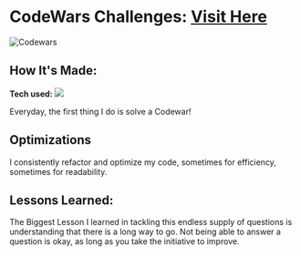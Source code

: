 # CodeWars Challenges: <a target="_blank" href="https://www.codewars.com/users/Adel%20Abdulazeem" >Visit Here</a>  

![Codewars](https://github.r2v.ch/codewars?user=Adel%20Abdulazeem&stroke=COLOR)

## How It's Made:

**Tech used:** <img src="https://img.shields.io/static/v1?label=|&message=JAVASCRIPT&color=3c7f5d&style=plastic&logo=javascript"/>

Everyday, the first thing I do is solve a Codewar! 

## Optimizations

I consistently refactor and optimize my code, sometimes for efficiency, sometimes for readability. 

## Lessons Learned:

The Biggest Lesson I learned in tackling this endless supply of questions is understanding that there is a long way to go. Not being able to answer a question is okay, as long as you take the initiative to improve.
